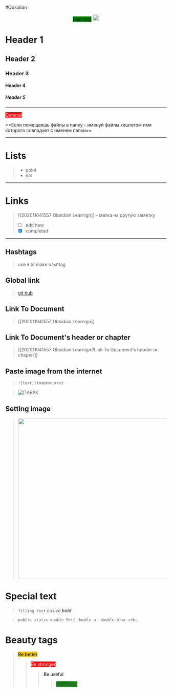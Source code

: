 #Obsidian
<div align="center">
<span class='flair mod-pop' style='background-color:green'>Learning</span>
<img width="20" height="20" src="https://www.flaticon.com/svg/static/icons/svg/945/945147.svg">
</div>





# Header 1
## Header 2
### Header 3
#### Header 4
##### Header 5
<hr>

<span class='flair mod-pop' style='background-color: red ;color: white;'>General</span>

==Если помещаешь файлы в папку - именуй файлы хештегом имя которого совпадает с именем папки==

<hr>

# Lists 
>- point
>- dot

<hr>

# Links 
> [[202011041557 Obsidian Learnign]] - метка на другую заметку
> - [ ] add new
> - [x] completed  

<hr>

## Hashtags
 >use `#` to make hashtag
 
## Global link
 > [git hub](https://github.com/)

## Link To Document 
> [[202011041557 Obsidian Learnign]]

## Link To Document's header or chapter
> [[202011041557 Obsidian Learnign#Link To Document's header or chapter]]

## Paste image from the internet
> ``![text](imagesource)``

> ![ПАВУК](https://cs10.pikabu.ru/post_img/big/2020/04/18/7/158721021619479005.jpg)

## Setting image

>
><img width="500" height="500" src="https://cs10.pikabu.ru/post_img/big/2020/04/18/7/158721021619479005.jpg">


# Special text 
> `filling text`
> *cusive*
> ***bold***


>```dotnet
> public static double Det( double a, double b)=> a+b; 
> ```

# Beauty tags

><span class='flair' style='background-color:#F1C40F;color:#000;'>Be better</span>
>><span class='flair' style='background-color: red ;color: white;'>Be stronger</span>
>>> <span class='flair mod-pop' style='color: black;'>Be useful</span>
>>>> <span class='flair' style='background-color:green'>be patient</span>